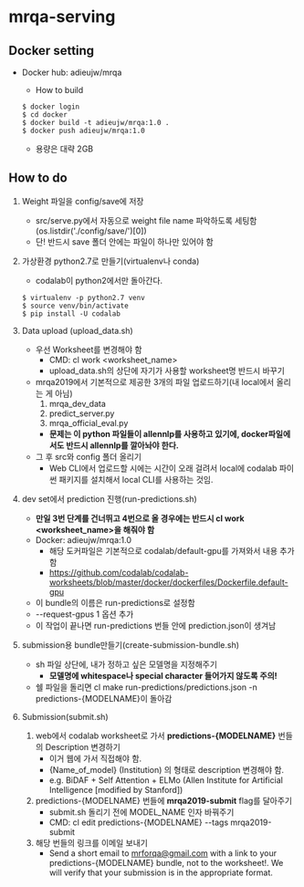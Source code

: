 # mrqa-serving

## Docker setting

- Docker hub: adieujw/mrqa

  - How to build
  ```
  $ docker login
  $ cd docker
  $ docker build -t adieujw/mrqa:1.0 .
  $ docker push adieujw/mrqa:1.0
  ```

  - 용량은 대략 2GB

## How to do

1. Weight 파일을 config/save에 저장
    - src/serve.py에서 자동으로 weight file name 파악하도록 세팅함(os.listdir('./config/save/')[0])
    - 단! 반드시 save 폴더 안에는 파일이 하나만 있어야 함

2. 가상환경 python2.7로 만들기(virtualenv나 conda)
    - codalab이 python2에서만 돌아간다.
    ```
    $ virtualenv -p python2.7 venv
    $ source venv/bin/activate
    $ pip install -U codalab
    ```

3. Data upload (upload_data.sh)
    - 우선 Worksheet를 변경해야 함
        - CMD: cl work <worksheet_name>
        - upload_data.sh의 상단에 자기가 사용할 worksheet명 반드시 바꾸기
    - mrqa2019에서 기본적으로 제공한 3개의 파일 업로드하기(내 local에서 올리는 게 아님)
        1. mrqa_dev_data
        2. predict_server.py
        3. mrqa_official_eval.py
        - **문제는 이 python 파일들이 allennlp를 사용하고 있기에, docker파일에서도 반드시 allennlp를 깔아놔야 한다.**
    - 그 후 src와 config 폴더 올리기
        - Web CLI에서 업로드할 시에는 시간이 오래 걸려서 local에 codalab 파이썬 패키지를 설치해서 local CLI를 사용하는 것임.

4. dev set에서 prediction 진행(run-predictions.sh)
    - **만일 3번 단계를 건너뛰고 4번으로 올 경우에는 반드시 cl work <worksheet_name>을 해줘야 함**
    - Docker: adieujw/mrqa:1.0
        - 해당 도커파일은 기본적으로 codalab/default-gpu를 가져와서 내용 추가함
        - https://github.com/codalab/codalab-worksheets/blob/master/docker/dockerfiles/Dockerfile.default-gpu
    - 이 bundle의 이름은 run-predictions로 설정함
    - --request-gpus 1 옵션 추가
    - 이 작업이 끝나면 run-predictions 번들 안에 prediction.json이 생겨남

5. submission용 bundle만들기(create-submission-bundle.sh)
    - sh 파일 상단에, 내가 정하고 싶은 모델명을 지정해주기
        - **모델명에 whitespace나 special character 들어가지 않도록 주의!**
    - 쉘 파일을 돌리면 cl make run-predictions/predictions.json -n predictions-{MODELNAME}이 돌아감

6. Submission(submit.sh)
    1. web에서 codalab worksheet로 가서 **predictions-{MODELNAME}** 번들의 Description 변경하기
        - 이거 웹에 가서 직접해야 함.
        - {Name_of_model} (Institution) 의 형태로 description 변경해야 함.
        - e.g. BiDAF + Self Attention + ELMo (Allen Institute for Artificial Intelligence [modified by Stanford])
    2. predictions-{MODELNAME} 번들에 **mrqa2019-submit** flag를 달아주기
        - submit.sh 돌리기 전에 MODEL_NAME 인자 바꿔주기
        - CMD: cl edit predictions-{MODELNAME} --tags mrqa2019-submit
    3. 해당 번들의 링크를 이메일 보내기
        - Send a short email to mrforqa@gmail.com with a link to your predictions-{MODELNAME} bundle, not to the worksheet!. We will verify that your submission is in the appropriate format.